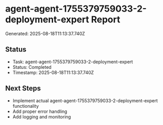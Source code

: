 # agent-agent-1755379759033-2-deployment-expert Report

Generated: 2025-08-18T11:13:37.740Z

## Status
- Task: agent-agent-1755379759033-2-deployment-expert
- Status: Completed
- Timestamp: 2025-08-18T11:13:37.740Z

## Next Steps
- Implement actual agent-agent-1755379759033-2-deployment-expert functionality
- Add proper error handling
- Add logging and monitoring
